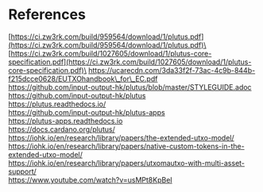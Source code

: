 # References

[https://ci.zw3rk.com/build/959564/download/1/plutus.pdf](https://ci.zw3rk.com/build/959564/download/1/plutus.pdf)\
[https://ci.zw3rk.com/build/1027605/download/1/plutus-core-specification.pdf](https://ci.zw3rk.com/build/1027605/download/1/plutus-core-specification.pdf)\
[https://ucarecdn.com/3da33f2f-73ac-4c9b-844b-f215dcce0628/EUTXOhandbook\_for\_EC.pdf\
https://github.com/input-output-hk/plutus/blob/master/STYLEGUIDE.adoc\
https://github.com/input-output-hk/plutus\
https://plutus.readthedocs.io/\
https://github.com/input-output-hk/plutus-apps\
https://plutus-apps.readthedocs.io\
https://docs.cardano.org/plutus/\
https://iohk.io/en/research/library/papers/the-extended-utxo-model/\
https://iohk.io/en/research/library/papers/native-custom-tokens-in-the-extended-utxo-model/\
https://iohk.io/en/research/library/papers/utxomautxo-with-multi-asset-support/\
https://www.youtube.com/watch?v=usMPt8KpBeI\
](https://ucarecdn.com/3da33f2f-73ac-4c9b-844b-f215dcce0628/EUTXOhandbook\_for\_EC.pdfhttps://github.com/input-output-hk/plutus/blob/master/STYLEGUIDE.adochttps://github.com/input-output-hk/plutushttps://plutus.readthedocs.io/https://github.com/input-output-hk/plutus-appshttps://plutus-apps.readthedocs.iohttps://docs.cardano.org/plutus/https://iohk.io/en/research/library/papers/the-extended-utxo-model/https://iohk.io/en/research/library/papers/native-custom-tokens-in-the-extended-utxo-model/https://iohk.io/en/research/library/papers/utxomautxo-with-multi-asset-support/https://www.youtube.com/watch?v=usMPt8KpBeI)
